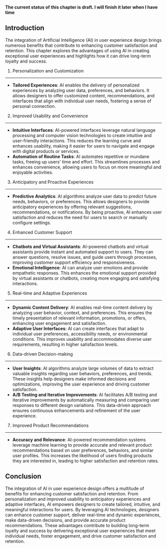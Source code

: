 **The current status of this chapter is draft. I will finish it later when I have time**

Introduction
------------

The integration of Artificial Intelligence (AI) in user experience design brings numerous benefits that contribute to enhancing customer satisfaction and retention. This chapter explores the advantages of using AI in creating exceptional user experiences and highlights how it can drive long-term loyalty and success.

1. Personalization and Customization
------------------------------------

* **Tailored Experiences**: AI enables the delivery of personalized experiences by analyzing user data, preferences, and behaviors. It allows designers to offer customized content, recommendations, and interfaces that align with individual user needs, fostering a sense of personal connection.

2. Improved Usability and Convenience
-------------------------------------

* **Intuitive Interfaces**: AI-powered interfaces leverage natural language processing and computer vision technologies to create intuitive and user-friendly interactions. This reduces the learning curve and enhances usability, making it easier for users to navigate and engage with digital products or services.
* **Automation of Routine Tasks**: AI automates repetitive or mundane tasks, freeing up users' time and effort. This streamlines processes and enhances convenience, allowing users to focus on more meaningful and enjoyable activities.

3. Anticipatory and Proactive Experiences
-----------------------------------------

* **Predictive Analytics**: AI algorithms analyze user data to predict future needs, behaviors, or preferences. This allows designers to provide anticipatory experiences by offering relevant suggestions, recommendations, or notifications. By being proactive, AI enhances user satisfaction and reduces the need for users to search or manually configure settings.

4. Enhanced Customer Support
----------------------------

* **Chatbots and Virtual Assistants**: AI-powered chatbots and virtual assistants provide instant and automated support to users. They can answer questions, resolve issues, and guide users through processes, improving customer support efficiency and responsiveness.
* **Emotional Intelligence**: AI can analyze user emotions and provide empathetic responses. This enhances the emotional support provided by virtual assistants or chatbots, creating more engaging and satisfying interactions.

5. Real-time and Adaptive Experiences
-------------------------------------

* **Dynamic Content Delivery**: AI enables real-time content delivery by analyzing user behavior, context, and preferences. This ensures the timely presentation of relevant information, promotions, or offers, enhancing user engagement and satisfaction.
* **Adaptive User Interfaces**: AI can create interfaces that adapt to individual user preferences, accessibility needs, or environmental conditions. This improves usability and accommodates diverse user requirements, resulting in higher satisfaction levels.

6. Data-driven Decision-making
------------------------------

* **User Insights**: AI algorithms analyze large volumes of data to extract valuable insights regarding user behaviors, preferences, and trends. These insights help designers make informed decisions and optimizations, improving the user experience and driving customer satisfaction.
* **A/B Testing and Iterative Improvements**: AI facilitates A/B testing and iterative improvements by automatically measuring and comparing user responses to different design variations. This data-driven approach ensures continuous enhancements and refinement of the user experience.

7. Improved Product Recommendations
-----------------------------------

* **Accuracy and Relevance**: AI-powered recommendation systems leverage machine learning to provide accurate and relevant product recommendations based on user preferences, behaviors, and similar user profiles. This increases the likelihood of users finding products they are interested in, leading to higher satisfaction and retention rates.

Conclusion
----------

The integration of AI in user experience design offers a multitude of benefits for enhancing customer satisfaction and retention. From personalization and improved usability to anticipatory experiences and adaptive interfaces, AI empowers designers to create tailored, intuitive, and meaningful interactions for users. By leveraging AI technologies, designers can enhance customer support, deliver real-time and dynamic experiences, make data-driven decisions, and provide accurate product recommendations. These advantages contribute to building long-term loyalty and success by delivering exceptional user experiences that meet individual needs, foster engagement, and drive customer satisfaction and retention.
